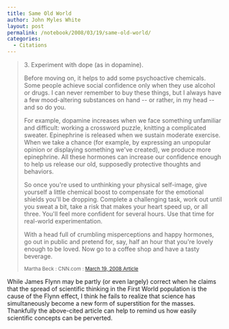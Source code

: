 ```yaml
---
title: Same Old World
author: John Myles White
layout: post
permalink: /notebook/2008/03/19/same-old-world/
categories:
  - Citations
---
```


<blockquote>
<p>3. Experiment with dope (as in dopamine).</p>

<p>Before moving on, it helps to add some psychoactive chemicals. Some people achieve social confidence only when they use alcohol or drugs. I can never remember to buy these things, but I always have a few mood-altering substances on hand -- or rather, in my head -- and so do you.</p>

<p>For example, dopamine increases when we face something unfamiliar and difficult: working a crossword puzzle, knitting a complicated sweater. Epinephrine is released when we sustain moderate exercise. When we take a chance (for example, by expressing an unpopular opinion or displaying something we've created), we produce more epinephrine. All these hormones can increase our confidence enough to help us release our old, supposedly protective thoughts and behaviors.</p>

<p>So once you're used to unthinking your physical self-image, give yourself a little chemical boost to compensate for the emotional shields you'll be dropping. Complete a challenging task, work out until you sweat a bit, take a risk that makes your heart speed up, or all three. You'll feel more confident for several hours. Use that time for real-world experimentation.</p>

<p>With a head full of crumbling misperceptions and happy hormones, go out in public and pretend for, say, half an hour that you're lovely enough to be loved. Now go to a coffee shop and have a tasty beverage.
</p>

<small>Martha Beck : CNN.com : <a href="http://www.cnn.com/2008/LIVING/personal/03/19/o.self.appreciation/index.html">March 19, 2008 Article</a></small>
</blockquote>

While James Flynn may be partly (or even largely) correct when he claims that the spread of scientific thinking in the First World population is the cause of the Flynn effect, I think he fails to realize that science has simultaneously become a new form of superstition for the masses. Thankfully the above-cited article can help to remind us how easily scientific concepts can be perverted.
